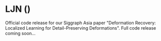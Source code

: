 # LJN ()

Official code release for our Siggraph Asia paper "Deformation Recovery: Localized Learning for Detail-Preserving Deformations". Full code release coming soon...
